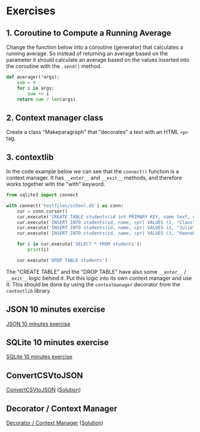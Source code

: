 # Exercises

## 1. Coroutine to Compute a Running Average

Change the function below into a coroutine (generator) that calculates a running average. So instead of returning an average based on the parameter it should calculate an average based on the values inserted into the coroutine with the `.send()` method.

```python
def averager(*args):
    sum = 0
    for i in args:
        sum += i
    return sum / len(args)
```

## 2. Context manager class

Create a class "Makeparagraph" that "decorates" a text with an HTML `<p>` tag.

## 3. contextlib

In the code example below we can see that the `connect()` function is a context manager. It has `__enter__` and `__exit__` methods, and therefore works together with the "with" keyword.

```python
from sqlite3 import connect

with connect('testfiles/school.db') as conn:
    cur = conn.cursor()
    cur.execute('CREATE TABLE students(id int PRIMARY KEY, name text, cpr text)')
    cur.execute('INSERT INTO students(id, name, cpr) VALUES (1, "Claus", "223344-5566")')
    cur.execute('INSERT INTO students(id, name, cpr) VALUES (2, "Julie", "111111-1111")')
    cur.execute('INSERT INTO students(id, name, cpr) VALUES (3, "Hannah", "222222-2222")')

    for i in cur.execute('SELECT * FROM students'):
        print(i)

    cur.execute('DROP TABLE students')
```

The "CREATE TABLE" and the "DROP TABLE" have also some `__enter__` / `__exit__` logic behind it.
Put this logic into its own context manager and use it. This should be done by using the `contextmanager` decorator from the `contextlib` library.

## JSON 10 minutes exercise

[JSON 10 minutes exercise](notebooks/JSON.html#10-minutes-exercise)

## SQLite 10 minutes exercise

[SQLite 10 minutes exercise](notebooks/Sqlite.html#10-minutes-exercise)

## ConvertCSVtoJSON

[ConvertCSVtoJSON](notebooks/ConvertCSVtoJSON.ipynb) ([Solution](exercises/solution/10_context_managers/SolutionConvertCSVtoJSON.ipynb))

## Decorator / Context Manager

[Decorator / Context Manager](notebooks/Assignment_Decorator_Context_Manager.ipynb) ([Solution](exercises/solution/10_context_managers/Assignment_Decorator_Context_Manager.ipynb))
